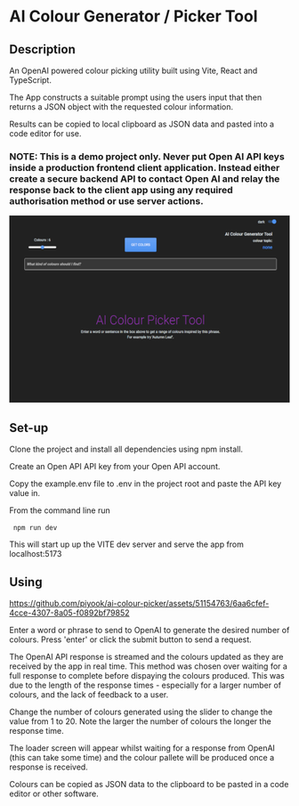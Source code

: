 # AI Colour Generator / Picker Tool

## Description

An OpenAI powered colour picking utility built using Vite, React and TypeScript.

The App constructs a suitable prompt using the users input that then returns a JSON object with the requested colour information.

Results can be copied to local clipboard as JSON data and pasted into a code editor for use.

### NOTE: This is a demo project only. Never put Open AI API keys inside a production frontend client application. Instead either create a secure backend API to contact Open AI and relay the response back to the client app using any required authorisation method or use server actions.

![intro view](images/intro.png)  

## Set-up

Clone the project and install all dependencies using npm install.

Create an Open API API key from your Open API account.

Copy the example.env file to .env in the project root and paste the API key value in.

From the command line run  

```
 npm run dev
```

This will start up up the VITE dev server and serve the app from localhost:5173

## Using


https://github.com/piyook/ai-colour-picker/assets/51154763/6aa6cfef-4cce-4307-8a05-f0892bf79852



Enter a word or phrase to send to OpenAI to generate the desired number of colours. Press 'enter' or click the submit button to send a request.

The OpenAI API response is streamed and the colours updated as they are received by the app in real time. This method was chosen over waiting for a full response to complete before dispaying the colours produced. This was due to the length of the response times - especially for a larger number of colours, and the lack of feedback to a user.

Change the number of colours generated using the slider to change the value from 1 to 20. Note the larger the number of colours the longer the response time.  

The loader screen will appear whilst waiting for a response from OpenAI (this can take some time) and the colour pallete will be produced once a response is received.

Colours can be copied as JSON data to the clipboard to be pasted in a code editor or other software.
